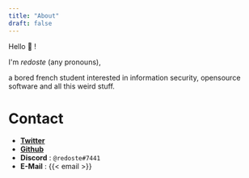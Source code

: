 ```yaml
---
title: "About"
draft: false
---
```


Hello 👋 !

I'm *redoste* (any pronouns),

a bored french student interested in information security, opensource software and all this weird stuff.

# Contact

* [**Twitter**](https://twitter.com/redoste)
* [**Github**](https://github.com/redoste)
* **Discord** : `@redoste#7441`
* **E-Mail** : {{< email >}}

